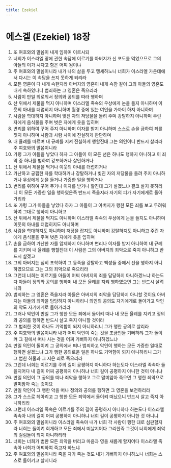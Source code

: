 ```yaml
---
title: Ezekiel
---
```


# 에스겔 (Ezekiel) 18장
1. 또 여호와의 말씀이 내게 임하여 이르시되
1. 너희가 이스라엘 땅에 관한 속담에 이르기를 아버지가 신 포도를 먹었으므로 그의 아들의 이가 시다고 함은 어찌 됨이냐
1. 주 여호와의 말씀이니라 내가 나의 삶을 두고 맹세하노니 너희가 이스라엘 가운데에서 다시는 이 속담을 쓰지 못하게 되리라
1. 모든 영혼이 다 내게 속한지라 아버지의 영혼이 내게 속함 같이 그의 아들의 영혼도 내게 속하였나니 범죄하는 그 영혼은 죽으리라
1. 사람이 만일 의로워서 정의와 공의를 따라 행하며
1. 산 위에서 제물을 먹지 아니하며 이스라엘 족속의 우상에게 눈을 들지 아니하며 이웃의 아내를 더럽히지 아니하며 월경 중에 있는 여인을 가까이 하지 아니하며
1. 사람을 학대하지 아니하며 빚진 자의 저당물을 돌려 주며 강탈하지 아니하며 주린 자에게 음식물을 주며 벗은 자에게 옷을 입히며
1. 변리를 위하여 꾸어 주지 아니하며 이자를 받지 아니하며 스스로 손을 금하여 죄를 짓지 아니하며 사람과 사람 사이에 진실하게 판단하며
1. 내 율례를 따르며 내 규례를 지켜 진실하게 행할진대 그는 의인이니 반드시 살리라 주 여호와의 말씀이니라
1. 가령 그가 아들을 낳았다 하자 그 아들이 이 모든 선은 하나도 행하지 아니하고 이 죄악 중 하나를 범하여 강포하거나 살인하거나
1. 산 위에서 제물을 먹거나 이웃의 아내를 더럽히거나
1. 가난하고 궁핍한 자를 학대하거나 강탈하거나 빚진 자의 저당물을 돌려 주지 아니하거나 우상에게 눈을 들거나 가증한 일을 행하거나
1. 변리를 위하여 꾸어 주거나 이자를 받거나 할진대 그가 살겠느냐 결코 살지 못하리니 이 모든 가증한 일을 행하였은즉 반드시 죽을지라 자기의 피가 자기에게로 돌아가리라
1. 또 가령 그가 아들을 낳았다 하자 그 아들이 그 아버지가 행한 모든 죄를 보고 두려워하여 그대로 행하지 아니하고
1. 산 위에서 제물을 먹지도 아니하며 이스라엘 족속의 우상에게 눈을 들지도 아니하며 이웃의 아내를 더럽히지도 아니하며
1. 사람을 학대하지도 아니하며 저당을 잡지도 아니하며 강탈하지도 아니하고 주린 자에게 음식물을 주며 벗은 자에게 옷을 입히며
1. 손을 금하여 가난한 자를 압제하지 아니하며 변리나 이자를 받지 아니하여 내 규례를 지키며 내 율례를 행할진대 이 사람은 그의 아버지의 죄악으로 죽지 아니하고 반드시 살겠고
1. 그의 아버지는 심히 포학하여 그 동족을 강탈하고 백성들 중에서 선을 행하지 아니하였으므로 그는 그의 죄악으로 죽으리라
1. 그런데 너희는 이르기를 아들이 어찌 아버지의 죄를 담당하지 아니하겠느냐 하는도다 아들이 정의와 공의를 행하며 내 모든 율례를 지켜 행하였으면 그는 반드시 살려니와
1. 범죄하는 그 영혼은 죽을지라 아들은 아버지의 죄악을 담당하지 아니할 것이요 아버지는 아들의 죄악을 담당하지 아니하리니 의인의 공의도 자기에게로 돌아가고 악인의 악도 자기에게로 돌아가리라
1. 그러나 악인이 만일 그가 행한 모든 죄에서 돌이켜 떠나 내 모든 율례를 지키고 정의와 공의를 행하면 반드시 살고 죽지 아니할 것이라
1. 그 범죄한 것이 하나도 기억함이 되지 아니하리니 그가 행한 공의로 살리라
1. 주 여호와의 말씀이니라 내가 어찌 악인이 죽는 것을 조금인들 기뻐하랴 그가 돌이켜 그 길에서 떠나 사는 것을 어찌 기뻐하지 아니하겠느냐
1. 만일 의인이 돌이켜 그 공의에서 떠나 범죄하고 악인이 행하는 모든 가증한 일대로 행하면 살겠느냐 그가 행한 공의로운 일은 하나도 기억함이 되지 아니하리니 그가 그 범한 허물과 그 지은 죄로 죽으리라
1. 그런데 너희는 이르기를 주의 길이 공평하지 아니하다 하는도다 이스라엘 족속아 들을지어다 내 길이 어찌 공평하지 아니하냐 너희 길이 공평하지 아니한 것이 아니냐
1. 만일 의인이 그 공의를 떠나 죄악을 행하고 그로 말미암아 죽으면 그 행한 죄악으로 말미암아 죽는 것이요
1. 만일 악인이 그 행한 악을 떠나 정의와 공의를 행하면 그 영혼을 보전하리라
1. 그가 스스로 헤아리고 그 행한 모든 죄악에서 돌이켜 떠났으니 반드시 살고 죽지 아니하리라
1. 그런데 이스라엘 족속은 이르기를 주의 길이 공평하지 아니하다 하는도다 이스라엘 족속아 나의 길이 어찌 공평하지 아니하냐 너희 길이 공평하지 아니한 것 아니냐
1. 주 여호와의 말씀이니라 이스라엘 족속아 내가 너희 각 사람이 행한 대로 심판할지라 너희는 돌이켜 회개하고 모든 죄에서 떠날지어다 그리한즉 그것이 너희에게 죄악의 걸림돌이 되지 아니하리라
1. 너희는 너희가 범한 모든 죄악을 버리고 마음과 영을 새롭게 할지어다 이스라엘 족속아 너희가 어찌하여 죽고자 하느냐
1. 주 여호와의 말씀이니라 죽을 자가 죽는 것도 내가 기뻐하지 아니하노니 너희는 스스로 돌이키고 살지니라